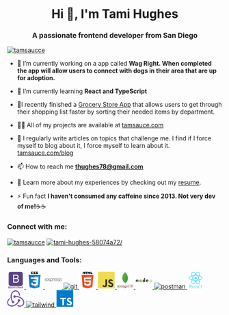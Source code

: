 <h1 align="center">Hi 👋, I'm Tami Hughes</h1>
<h3 align="center">A passionate frontend developer from San Diego</h3>

<p align="left"> <a href="https://twitter.com/tamsaucce" target="blank"><img src="https://img.shields.io/twitter/follow/tamsaucce?logo=twitter&style=for-the-badge" alt="tamsaucce" /></a> </p>

- 🔭 I’m currently working on a app called **Wag Right. When completed the app will allow users to connect with dogs in their area that are up for adoption.**

- 🌱 I’m currently learning **React and TypeScript**

- 🙌I recently finished a [Grocery Store App](https://personal-grocery-store-list.herokuapp.com/) that allows users to get through their shopping list faster by sorting their needed items by department.

- 👨‍💻 All of my projects are available at [tamsauce.com](https://www.tamsauce.com/)

- 📝 I regularly write articles on topics that challenge me. I find if I force myself to blog about it, I force myself to learn about it. [tamsauce.com/blog](https://www.tamsauce.com/blog.html)

- 📫 How to reach me **thughes78@gmail.com**

- 📄 Learn more about my experiences by checking out my [resume](https://drive.google.com/file/d/1dnG3Er01vulwQn8XadDr2o-ZvNnyWF8l/view).

- ⚡ Fun fact **I haven't consumed any caffeine since 2013. Not very dev of me!**☕☕

<h3 align="left">Connect with me:</h3>
<p align="left">
<a href="https://twitter.com/tamsaucce" target="blank"><img align="center" src="https://raw.githubusercontent.com/rahuldkjain/github-profile-readme-generator/master/src/images/icons/Social/twitter.svg" alt="tamsaucce" height="30" width="40" /></a>
<a href="https://linkedin.com/in/tami-hughes-58074a72/" target="blank"><img align="center" src="https://raw.githubusercontent.com/rahuldkjain/github-profile-readme-generator/master/src/images/icons/Social/linked-in-alt.svg" alt="tami-hughes-58074a72/" height="30" width="40" /></a>
</p>

<h3 align="left">Languages and Tools:</h3>
<p align="left"> <a href="https://getbootstrap.com" target="_blank"> <img src="https://raw.githubusercontent.com/devicons/devicon/master/icons/bootstrap/bootstrap-plain-wordmark.svg" alt="bootstrap" width="40" height="40"/> </a> <a href="https://www.w3schools.com/css/" target="_blank"> <img src="https://raw.githubusercontent.com/devicons/devicon/master/icons/css3/css3-original-wordmark.svg" alt="css3" width="40" height="40"/> </a> <a href="https://expressjs.com" target="_blank"> <img src="https://raw.githubusercontent.com/devicons/devicon/master/icons/express/express-original-wordmark.svg" alt="express" width="40" height="40"/> </a> <a href="https://git-scm.com/" target="_blank"> <img src="https://www.vectorlogo.zone/logos/git-scm/git-scm-icon.svg" alt="git" width="40" height="40"/> </a> <a href="https://www.w3.org/html/" target="_blank"> <img src="https://raw.githubusercontent.com/devicons/devicon/master/icons/html5/html5-original-wordmark.svg" alt="html5" width="40" height="40"/> </a> <a href="https://developer.mozilla.org/en-US/docs/Web/JavaScript" target="_blank"> <img src="https://raw.githubusercontent.com/devicons/devicon/master/icons/javascript/javascript-original.svg" alt="javascript" width="40" height="40"/> </a> <a href="https://www.mongodb.com/" target="_blank"> <img src="https://raw.githubusercontent.com/devicons/devicon/master/icons/mongodb/mongodb-original-wordmark.svg" alt="mongodb" width="40" height="40"/> </a> <a href="https://nodejs.org" target="_blank"> <img src="https://raw.githubusercontent.com/devicons/devicon/master/icons/nodejs/nodejs-original-wordmark.svg" alt="nodejs" width="40" height="40"/> </a> <a href="https://postman.com" target="_blank"> <img src="https://www.vectorlogo.zone/logos/getpostman/getpostman-icon.svg" alt="postman" width="40" height="40"/> </a> <a href="https://reactjs.org/" target="_blank"> <img src="https://raw.githubusercontent.com/devicons/devicon/master/icons/react/react-original-wordmark.svg" alt="react" width="40" height="40"/> </a> <a href="https://redux.js.org" target="_blank"> <img src="https://raw.githubusercontent.com/devicons/devicon/master/icons/redux/redux-original.svg" alt="redux" width="40" height="40"/> </a> <a href="https://tailwindcss.com/" target="_blank"> <img src="https://www.vectorlogo.zone/logos/tailwindcss/tailwindcss-icon.svg" alt="tailwind" width="40" height="40"/> </a> <a href="https://www.typescriptlang.org/" target="_blank"> <img src="https://raw.githubusercontent.com/devicons/devicon/master/icons/typescript/typescript-original.svg" alt="typescript" width="40" height="40"/> </a> </p>

